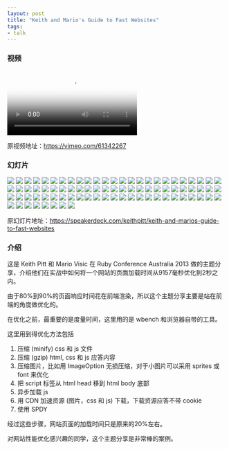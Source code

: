 ```yaml
---
layout: post
title: "Keith and Mario's Guide to Fast Websites"
tags:
- talk
---
```


### 视频

<video class="video" poster="/assets/Keith-and-Mario-Guide-to-Fast-Websites/poster.jpg" preload controls>
  <source src="/assets/Keith-and-Mario-Guide-to-Fast-Websites/video.webm" type="video/webm">
  <source src="/assets/Keith-and-Mario-Guide-to-Fast-Websites/video.mp4" type="video/mp4">
</video>

原视频地址：<https://vimeo.com/61342267>

### 幻灯片

<div class="slideshow">
  <img src="/assets/Keith-and-Mario-Guide-to-Fast-Websites/slide_0.jpg">
  <img src="/assets/Keith-and-Mario-Guide-to-Fast-Websites/slide_1.jpg">
  <img src="/assets/Keith-and-Mario-Guide-to-Fast-Websites/slide_2.jpg">
  <img src="/assets/Keith-and-Mario-Guide-to-Fast-Websites/slide_3.jpg">
  <img src="/assets/Keith-and-Mario-Guide-to-Fast-Websites/slide_4.jpg">
  <img src="/assets/Keith-and-Mario-Guide-to-Fast-Websites/slide_5.jpg">
  <img src="/assets/Keith-and-Mario-Guide-to-Fast-Websites/slide_6.jpg">
  <img src="/assets/Keith-and-Mario-Guide-to-Fast-Websites/slide_7.jpg">
  <img src="/assets/Keith-and-Mario-Guide-to-Fast-Websites/slide_8.jpg">
  <img src="/assets/Keith-and-Mario-Guide-to-Fast-Websites/slide_9.jpg">
  <img src="/assets/Keith-and-Mario-Guide-to-Fast-Websites/slide_10.jpg">
  <img src="/assets/Keith-and-Mario-Guide-to-Fast-Websites/slide_11.jpg">
  <img src="/assets/Keith-and-Mario-Guide-to-Fast-Websites/slide_12.jpg">
  <img src="/assets/Keith-and-Mario-Guide-to-Fast-Websites/slide_13.jpg">
  <img src="/assets/Keith-and-Mario-Guide-to-Fast-Websites/slide_14.jpg">
  <img src="/assets/Keith-and-Mario-Guide-to-Fast-Websites/slide_15.jpg">
  <img src="/assets/Keith-and-Mario-Guide-to-Fast-Websites/slide_16.jpg">
  <img src="/assets/Keith-and-Mario-Guide-to-Fast-Websites/slide_17.jpg">
  <img src="/assets/Keith-and-Mario-Guide-to-Fast-Websites/slide_18.jpg">
  <img src="/assets/Keith-and-Mario-Guide-to-Fast-Websites/slide_19.jpg">
  <img src="/assets/Keith-and-Mario-Guide-to-Fast-Websites/slide_20.jpg">
  <img src="/assets/Keith-and-Mario-Guide-to-Fast-Websites/slide_21.jpg">
  <img src="/assets/Keith-and-Mario-Guide-to-Fast-Websites/slide_22.jpg">
  <img src="/assets/Keith-and-Mario-Guide-to-Fast-Websites/slide_23.jpg">
  <img src="/assets/Keith-and-Mario-Guide-to-Fast-Websites/slide_24.jpg">
  <img src="/assets/Keith-and-Mario-Guide-to-Fast-Websites/slide_25.jpg">
  <img src="/assets/Keith-and-Mario-Guide-to-Fast-Websites/slide_26.jpg">
  <img src="/assets/Keith-and-Mario-Guide-to-Fast-Websites/slide_27.jpg">
  <img src="/assets/Keith-and-Mario-Guide-to-Fast-Websites/slide_28.jpg">
  <img src="/assets/Keith-and-Mario-Guide-to-Fast-Websites/slide_29.jpg">
  <img src="/assets/Keith-and-Mario-Guide-to-Fast-Websites/slide_30.jpg">
  <img src="/assets/Keith-and-Mario-Guide-to-Fast-Websites/slide_31.jpg">
  <img src="/assets/Keith-and-Mario-Guide-to-Fast-Websites/slide_32.jpg">
  <img src="/assets/Keith-and-Mario-Guide-to-Fast-Websites/slide_33.jpg">
  <img src="/assets/Keith-and-Mario-Guide-to-Fast-Websites/slide_34.jpg">
  <img src="/assets/Keith-and-Mario-Guide-to-Fast-Websites/slide_35.jpg">
  <img src="/assets/Keith-and-Mario-Guide-to-Fast-Websites/slide_36.jpg">
  <img src="/assets/Keith-and-Mario-Guide-to-Fast-Websites/slide_37.jpg">
  <img src="/assets/Keith-and-Mario-Guide-to-Fast-Websites/slide_38.jpg">
  <img src="/assets/Keith-and-Mario-Guide-to-Fast-Websites/slide_39.jpg">
  <img src="/assets/Keith-and-Mario-Guide-to-Fast-Websites/slide_40.jpg">
  <img src="/assets/Keith-and-Mario-Guide-to-Fast-Websites/slide_41.jpg">
  <img src="/assets/Keith-and-Mario-Guide-to-Fast-Websites/slide_42.jpg">
  <img src="/assets/Keith-and-Mario-Guide-to-Fast-Websites/slide_43.jpg">
  <img src="/assets/Keith-and-Mario-Guide-to-Fast-Websites/slide_44.jpg">
  <img src="/assets/Keith-and-Mario-Guide-to-Fast-Websites/slide_45.jpg">
  <img src="/assets/Keith-and-Mario-Guide-to-Fast-Websites/slide_46.jpg">
  <img src="/assets/Keith-and-Mario-Guide-to-Fast-Websites/slide_47.jpg">
  <img src="/assets/Keith-and-Mario-Guide-to-Fast-Websites/slide_48.jpg">
  <img src="/assets/Keith-and-Mario-Guide-to-Fast-Websites/slide_49.jpg">
  <img src="/assets/Keith-and-Mario-Guide-to-Fast-Websites/slide_50.jpg">
  <img src="/assets/Keith-and-Mario-Guide-to-Fast-Websites/slide_51.jpg">
  <img src="/assets/Keith-and-Mario-Guide-to-Fast-Websites/slide_52.jpg">
  <img src="/assets/Keith-and-Mario-Guide-to-Fast-Websites/slide_53.jpg">
  <img src="/assets/Keith-and-Mario-Guide-to-Fast-Websites/slide_54.jpg">
  <img src="/assets/Keith-and-Mario-Guide-to-Fast-Websites/slide_55.jpg">
  <img src="/assets/Keith-and-Mario-Guide-to-Fast-Websites/slide_56.jpg">
  <img src="/assets/Keith-and-Mario-Guide-to-Fast-Websites/slide_57.jpg">
  <img src="/assets/Keith-and-Mario-Guide-to-Fast-Websites/slide_58.jpg">
  <img src="/assets/Keith-and-Mario-Guide-to-Fast-Websites/slide_59.jpg">
  <img src="/assets/Keith-and-Mario-Guide-to-Fast-Websites/slide_60.jpg">
  <img src="/assets/Keith-and-Mario-Guide-to-Fast-Websites/slide_61.jpg">
  <img src="/assets/Keith-and-Mario-Guide-to-Fast-Websites/slide_62.jpg">
  <img src="/assets/Keith-and-Mario-Guide-to-Fast-Websites/slide_63.jpg">
  <img src="/assets/Keith-and-Mario-Guide-to-Fast-Websites/slide_64.jpg">
  <img src="/assets/Keith-and-Mario-Guide-to-Fast-Websites/slide_65.jpg">
  <img src="/assets/Keith-and-Mario-Guide-to-Fast-Websites/slide_66.jpg">
  <img src="/assets/Keith-and-Mario-Guide-to-Fast-Websites/slide_67.jpg">
  <img src="/assets/Keith-and-Mario-Guide-to-Fast-Websites/slide_68.jpg">
  <img src="/assets/Keith-and-Mario-Guide-to-Fast-Websites/slide_69.jpg">
  <img src="/assets/Keith-and-Mario-Guide-to-Fast-Websites/slide_70.jpg">
  <img src="/assets/Keith-and-Mario-Guide-to-Fast-Websites/slide_71.jpg">
  <img src="/assets/Keith-and-Mario-Guide-to-Fast-Websites/slide_72.jpg">
  <img src="/assets/Keith-and-Mario-Guide-to-Fast-Websites/slide_73.jpg">
  <img src="/assets/Keith-and-Mario-Guide-to-Fast-Websites/slide_74.jpg">
  <img src="/assets/Keith-and-Mario-Guide-to-Fast-Websites/slide_75.jpg">
  <img src="/assets/Keith-and-Mario-Guide-to-Fast-Websites/slide_76.jpg">
  <img src="/assets/Keith-and-Mario-Guide-to-Fast-Websites/slide_77.jpg">
  <img src="/assets/Keith-and-Mario-Guide-to-Fast-Websites/slide_78.jpg">
  <img src="/assets/Keith-and-Mario-Guide-to-Fast-Websites/slide_79.jpg">
  <img src="/assets/Keith-and-Mario-Guide-to-Fast-Websites/slide_80.jpg">
  <img src="/assets/Keith-and-Mario-Guide-to-Fast-Websites/slide_81.jpg">
  <img src="/assets/Keith-and-Mario-Guide-to-Fast-Websites/slide_82.jpg">
</div>

原幻灯片地址：<https://speakerdeck.com/keithpitt/keith-and-marios-guide-to-fast-websites>

### 介绍

这是 Keith Pitt 和 Mario Visic 在 Ruby Conference Australia 2013
做的主题分享，介绍他们在实战中如何将一个网站的页面加载时间从9157毫秒优化到2秒之内。

由于80%到90%的页面响应时间花在前端渲染，所以这个主题分享主要是站在前端的角度做优化的。

在优化之前，最重要的是度量时间，这里用的是 wbench 和浏览器自带的工具。

这里用到得优化方法包括

1. 压缩 (minify) css 和 js 文件
2. 压缩 (gzip) html, css 和 js 应答内容
3. 压缩图片，比如用 ImageOption 无损压缩，对于小图片可以采用 sprites 或
   font 来优化
4. 把 script 标签从 html head 移到 html body 底部
5. 异步加载 js
6. 用 CDN 加速资源 (图片，css 和 js) 下载，下载资源应答不带 cookie
7. 使用 SPDY

经过这些步骤，网站页面的加载时间只是原来的20%左右。

对网站性能优化感兴趣的同学，这个主题分享是非常棒的案例。
